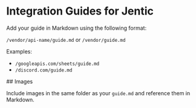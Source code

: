 # Integration Guides for Jentic

Add your guide in Markdown using the following format:

`/vendor/api-name/guide.md`
or
`/vendor/guide.md`

Examples:

- `/googleapis.com/sheets/guide.md`
- `/discord.com/guide.md`

## Images

Include images in the same folder as your `guide.md` and reference them in Markdown. 
